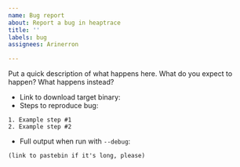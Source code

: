 ```yaml
---
name: Bug report
about: Report a bug in heaptrace
title: ''
labels: bug
assignees: Arinerron

---
```


Put a quick description of what happens here. What do you expect to happen? What happens instead?

* Link to download target binary: 
* Steps to reproduce bug:
```
1. Example step #1
2. Example step #2
```
* Full output when run with `--debug`:
```
(link to pastebin if it's long, please)
```

